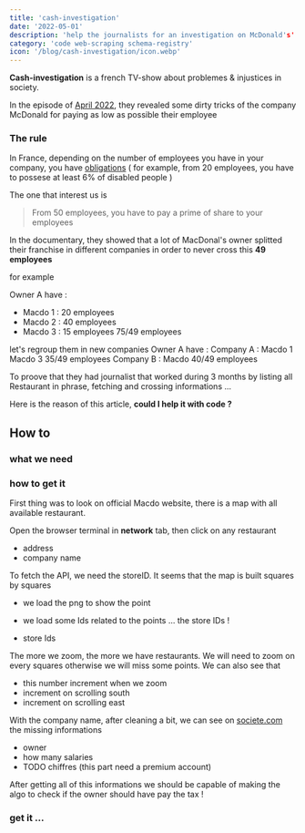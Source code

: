 ```yaml
---
title: 'cash-investigation'
date: '2022-05-01'
description: 'help the journalists for an investigation on McDonald's'
category: 'code web-scraping schema-registry'
icon: '/blog/cash-investigation/icon.webp'
---
```

**Cash-investigation** is a french TV-show about problemes & injustices in society.

In the episode of [April 2022](https://www.france.tv/france-2/cash-investigation/3202099-ca-se-passe-comme-ca-chez-mcdonald-s.html), they revealed some dirty tricks of the company McDonald for paying as low as possible their employee

### The rule
In France, depending on the number of employees you have in your company, you have [obligations](https://entreprendre.service-public.fr/vosdroits/F31415) ( for example, from 20 employees, you have to possese at least 6% of disabled people )

The one that interest us is 

> From 50 employees, you have to pay a prime of share to your employees

In the documentary, they showed that a lot of MacDonal's owner splitted their franchise in different companies in order to never cross this **49 employees** 

for example

Owner A have :
- Macdo 1 : 20 employees
- Macdo 2 : 40 employees
- Macdo 3 : 15 employees
75/49 employees

let's regroup them in new companies
Owner A have :
Company A :
        Macdo 1
        Macdo 3
35/49 employees
Company B :
        Macdo
40/49 employees

To proove that they had journalist that worked during 3 months by listing all Restaurant in phrase, fetching and crossing informations ...

Here is the reason of this article, **could I help it with code ?**

## How to
### what we need

### how to get it
First thing was to look on official Macdo website, there is a map with all available restaurant.

Open the browser terminal in **network** tab, then click on any restaurant

- address
- company name

To fetch the API, we need the storeID.
It seems that the map is built squares by squares
- we load the png to show the point
- we load some Ids related to the points ... the store IDs !

- store Ids

The more we zoom, the more we have restaurants. We will need to zoom on every squares otherwise we will miss some points.
 We can also see that
- this number increment when we zoom
- increment on scrolling south
- increment on scrolling east

With the company name, after cleaning a bit, we can see on [societe.com](https://www.societe.com/) the missing informations

- owner
- how many salaries
- TODO chiffres (this part need a premium account)

After getting all of this informations we should be capable of making the algo to check if the owner should have pay the tax !


### get it ...


